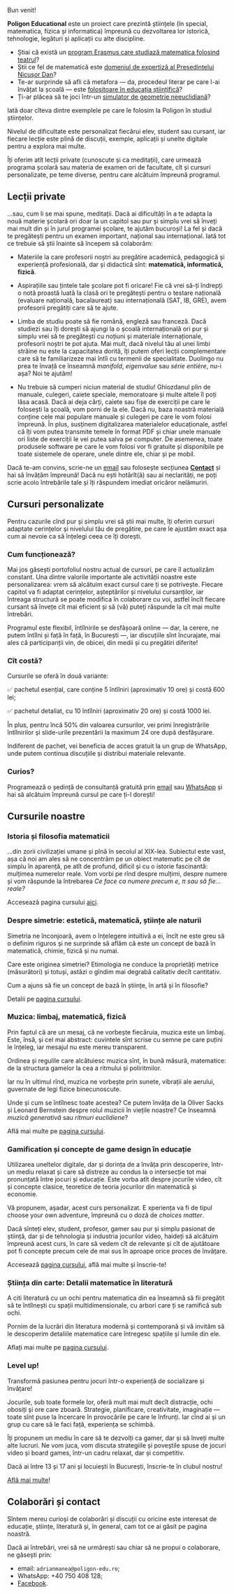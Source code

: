 <!-- English version **[here](english.html)**. -->

Bun venit!

**Poligon Educational** este un proiect care prezintă științele (în special, matematica, fizica și informatica)
împreună cu dezvoltarea lor istorică, tehnologie, legături și aplicații cu alte discipline.

* Știai că există un [program Erasmus care studiază matematica folosind teatrul](https://scoala9.ro/la-tabla-sau-pe-scena-cum-sa-joci-teatru-la-ora-de-mate/2264)?
* Știi ce fel de matematică este [domeniul de expertiză al Președintelui Nicușor Dan](https://mindcraftstories.ro/stiinta/matematicianul-nicusor-dan-aduce-teoria-lui-arakelov-la-cotroceni/)?
* Te-ar surprinde să afli că metafora ― da, procedeul literar pe care l-ai învățat la școală — este [folositoare în educația științifică](https://www.dilema.ro/caleidoscopie/limba-literatura-matematica)?
* Ți-ar plăcea să te joci într-un [simulator de geometrie neeuclidiană](https://mindcraftstories.ro/cultura/3-jocuri-video-care-te-invata-matematica-de-nota-10/)?

Iată doar cîteva dintre exemplele pe care le folosim la Poligon în studiul științelor.

Nivelul de dificultate este personalizat fiecărui elev, student sau cursant, iar fiecare lecție este plină de discuții,
exemple, aplicații și unelte digitale pentru a explora mai multe.

Îți oferim atît lecții private (cunoscute și ca meditații), care urmează programa școlară sau materia de examen ori de facultate,
cît și cursuri personalizate, pe teme diverse, pentru care alcătuim împreună programul.

## Lecții private
...sau, cum li se mai spune, meditații. Dacă ai dificultăți în a te adapta la nouă materie școlară 
ori doar la un capitol sau pur și simplu vrei să înveți mai mult din și în jurul programei școlare, 
te ajutăm bucuroși! La fel și dacă te pregătești pentru un examen important, național sau internațional. 
Iată tot ce trebuie să știi înainte să începem să colaborăm:

* Materiile la care profesorii noștri au pregătire academică, pedagogică și experiență profesională, 
dar și didactică sînt: **matematică, informatică, fizică**.

* Aspirațiile sau țintele tale școlare pot fi oricare! Fie că vrei să-ți îndrepți o notă proastă luată la clasă 
ori te pregătești pentru o testare națională (evaluare națională, bacalaureat) sau internațională (SAT, IB, GRE), 
avem profesorii pregătiți care să te ajute.

* Limba de studiu poate să fie română, engleză sau franceză. Dacă studiezi sau îți dorești să ajungi 
la o școală internațională ori pur și simplu vrei să te pregătești cu noțiuni și materiale internaționale, 
profesorii noștri te pot ajuta. Mai mult, dacă nivelul tău al unei limbi străine nu este la capacitatea dorită, 
îți putem oferi lecții complementare care să te familiarizeze mai întîi cu termenii de specialitate. 
Duolingo nu prea te învață ce înseamnă *manifold*, *eigenvalue* sau *série entière*, nu-i așa? Noi te ajutăm!

* Nu trebuie să cumperi niciun material de studiu! Ghiozdanul plin de manuale, culegeri, caiete speciale, 
memoratoare și multe altele îl poți lăsa acasă. Dacă ai deja cărți, caiete sau fișe de exerciții pe care le 
folosești la școală, vom porni de la ele. Dacă nu, baza noastră materială conține cele mai populare manuale 
și culegeri pe care le vom folosi împreună. În plus, susținem digitalizarea materialelor educaționale, 
astfel că îți vom putea transmite temele în format PDF și chiar unele manuale ori liste de exerciții 
le vei putea salva pe computer. De asemenea, toate produsele software pe care le vom folosi vor fi 
gratuite și disponibile pe toate sistemele de operare, unele dintre ele, chiar și pe mobil.

Dacă te-am convins, scrie-ne un [email](mailto:adrianmanea@poligon-edu.ro) sau folosește 
secțiunea [**Contact**](#colaborări-și-contact) și hai să învățăm împreună! 
Dacă nu ești hotărît(ă) sau ai neclarități, ne poți scrie acolo întrebările tale și 
îți răspundem imediat oricăror nelămuriri.

## Cursuri personalizate
Pentru cazurile cînd pur și simplu vrei să știi mai multe, îți oferim cursuri 
adaptate cerințelor și nivelului tău de pregătire, pe care le ajustăm exact așa cum 
ai nevoie ca să înțelegi ceea ce îți dorești.

### Cum funcționează?
Mai jos găsești portofoliul nostru actual de cursuri, pe care îl actualizăm constant. 
Una dintre valorile importante ale activității noastre este personalizarea: vrem să alcătuim 
exact cursul care ți se potrivește. Fiecare capitol va fi adaptat cerințelor, așteptărilor 
și nivelului cursanților, iar întreaga structură se poate modifica în colaborare cu voi, 
astfel încît fiecare cursant să învețe cît mai eficient și să (vă) puteți răspunde la cît 
mai multe întrebări.

Programul este flexibil, întîlnirile se desfășoară online — dar, la cerere, ne putem întîlni 
și față în față, în București —, iar discuțiile sînt încurajate, mai ales că participanții vin, 
de obicei, din medii și cu pregătiri diferite!

### Cît costă?
Cursurile se oferă în două variante:

✅ pachetul esențial, care conține 5 întîlniri (aproximativ 10 ore) și costă 600 lei;

✅ pachetul detaliat, cu 10 întîlniri (aproximativ 20 ore) și costă 1000 lei.

În plus, pentru încă 50% din valoarea cursurilor, vei primi înregistrările întîlnirilor și slide-urile prezentării la maximum 24 ore după desfășurare.

Indiferent de pachet, vei beneficia de acces gratuit la un grup de WhatsApp, unde putem continua discuțiile și distribui materiale relevante.

### Curios?
Programează o ședință de consultanță gratuită prin [email](mailto:adrianmanea@poligon-edu.ro) sau 
[WhatsApp](https://wa.me/40750408128) și hai să alcătuim împreună cursul pe care ți-l dorești!


## Cursurile noastre
### Istoria și filosofia matematicii
…din zorii civilizației umane și pînă în secolul al XIX-lea. Subiectul este vast, 
așa că noi am ales să ne concentrăm pe un obiect matematic pe cît de simplu în aparență, 
pe atît de profund, dificil și cu o istorie fascinantă: mulțimea numerelor reale. Vom vorbi pe rînd 
despre mulțimi, despre numere și vom răspunde la întrebarea *Ce face ca numere precum e, π sau să fie... reale?*

Accesează pagina cursului [aici](istorie_mate.html).

### Despre simetrie: estetică, matematică, științe ale naturii
Simetria ne înconjoară, avem o înțelegere intuitivă a ei, încît ne este greu să 
o definim riguros și ne surprinde să aflăm că este un concept de bază în matematică, 
chimie, fizică și nu numai.

Care este originea simetriei? Etimologia ne conduce la proprietăți metrice (măsurători) 
și totuși, astăzi o gîndim mai degrabă calitativ decît cantitativ.

Cum a ajuns să fie un concept de bază în științe, în artă și în filosofie?

Detalii pe [pagina cursului](simetrie.html).

### Muzica: limbaj, matematică, fizică
Prin faptul că are un mesaj, că ne vorbește fiecăruia, muzica este un limbaj. 
Este, însă, și cel mai abstract: cuvintele sînt scrise cu semne pe care puțini 
le înțeleg, iar mesajul nu este mereu transparent.

Ordinea și regulile care alcătuiesc muzica sînt, în bună măsură, matematice: 
de la structura gamelor la cea a ritmului și poliritmilor.

Iar nu în ultimul rînd, muzica ne vorbește prin sunete, vibrații ale aerului, 
guvernate de legi fizice binecunoscute.

Unde și cum se întîlnesc toate acestea? Ce putem învăța de la Oliver Sacks și 
Leonard Bernstein despre rolul muzicii în viețile noastre? Ce înseamnă *muzică generativă* sau *ritmuri euclidiene*?

Află mai multe pe [pagina cursului](muzica.html).

### Gamification și concepte de game design în educație
Utilizarea uneltelor digitale, dar și dorința de a învăța prin descoperire, 
într-un mediu relaxat și care să distreze au condus la o intersecție tot mai 
pronunțată între jocuri și educație. Este vorba atît despre jocurile video, 
cît și concepte clasice, teoretice de teoria jocurilor din matematică și economie.

Vă propunem, așadar, acest curs personalizat.
E xperiența va fi de tipul choose your own adventure, împreună cu o doză de *choices matter*.

Dacă sînteți elev, student, profesor, gamer sau pur și simplu pasionat de știință, dar și 
de tehnologia și industria jocurilor video, haideți să alcătuim împreună acest curs, 
în care să vedem cît de relevante și cît de ajutătoare pot fi concepte precum cele 
de mai sus în aproape orice proces de învățare.

Accesează [pagina cursului](gamification.html), află mai multe și înscrie-te!

### Știința din carte: Detalii matematice în literatură
A citi literatură cu un ochi pentru matematica din ea înseamnă să 
fii pregătit să te întîlnești cu spații multidimensionale, cu arbori 
care ți se ramifică sub ochi.

Pornim de la lucrări din literatura modernă și contemporană și vă invităm 
să le descoperim detaliile matematice care întregesc spațiile și lumile din ele.

Aflați mai multe pe [pagina cursului](literatura.html).

### Level up!
Transformă pasiunea pentru jocuri într-o experiență de socializare și învățare!

Jocurile, sub toate formele lor, oferă mult mai mult decît distracție, ochi obosiți 
și ore care zboară. Strategie, planificare, creativitate, imaginație — toate sînt puse 
la încercare în provocările pe care le înfrunți. Iar cînd ai și un grup cu care să le 
faci față, experiența se schimbă.

Îți propunem un mediu în care să te dezvolți ca gamer, dar și să înveți multe alte lucruri. 
Ne vom juca, vom discuta strategiile și poveștile spuse de jocuri video și board games, 
într-un cadru relaxat, dar și competitiv.

Dacă ai între 13 și 17 ani și locuiești în București, înscrie-te în clubul nostru!

[Află mai multe](level_up.html)!

## Colaborări și contact
Sîntem mereu curioși de colaborări și discuții cu oricine este interesat de educație,
științe, literatură și, în general, cam tot ce ai găsit pe pagina noastră.

Dacă ai întrebări, vrei să ne urmărești sau chiar să ne propui o colaborare,
ne găsești prin:
* email: `adrianmanea@poligon-edu.ro`;
* WhatsApp: +40 750 408 128;
* [Facebook](https://www.facebook.com/PoligonEducational).
